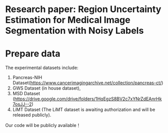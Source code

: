 # Research paper: Region Uncertainty Estimation for Medical Image Segmentation with Noisy Labels

# Prepare data
The experimental datasets include: 
1) Pancreas-NIH Dataset(https://www.cancerimagingarchive.net/collection/pancreas-ct/)
2) GWS Dataset (in house dataset),
3) MSD Dataset (https://drive.google.com/drive/folders/1HqEgzS8BV2c7xYNrZdEAnrHk7osJJ--2)
4) LiMT Dataset (The LiMT dataset is awaiting authorization and will be released publicly).



Our code will be publicly available！


